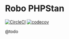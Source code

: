 # Robo PHPStan

[![CircleCI](https://circleci.com/gh/Sweetchuck/robo-phpstan/tree/2.x.svg?style=svg)](https://circleci.com/gh/Sweetchuck/robo-phpstan/?branch=2.x)
[![codecov](https://codecov.io/gh/Sweetchuck/robo-phpstan/branch/2.x/graph/badge.svg?token=HSF16OGPyr)](https://app.codecov.io/gh/Sweetchuck/robo-phpstan/branch/2.x)

@todo
